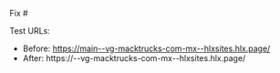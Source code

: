 Fix #<gh-issue-id>

Test URLs:
- Before: https://main--vg-macktrucks-com-mx--hlxsites.hlx.page/
- After: https://<branch>--vg-macktrucks-com-mx--hlxsites.hlx.page/
